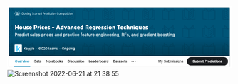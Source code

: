 <img src='https://github.com/lewagon/data-images/blob/master/ML/kaggle-batch-challenge.png?raw=true' width=600>

<img width="1712" alt="Screenshot 2022-06-21 at 21 38 55" src="https://user-images.githubusercontent.com/103648207/175551353-6f50fa6b-013b-41e6-9c90-de5fd88fe0cc.png">


